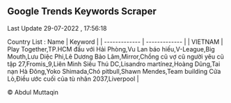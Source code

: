 

## Google Trends Keywords Scraper 
 
Last Update 29-07-2022 , 17:56:18

Country List :
 Name  | Keyword |
| ------------- | ------------- |
| VIETNAM | Play Together,TP.HCM đấu với Hải Phòng,Vu Lan báo hiếu,V-League,Big Mouth,Lưu Diệc Phi,Lê Dương Bảo Lâm,Mirror,Chồng cũ vợ cũ người yêu cũ tập 27,Fromis_9,Liên Minh Siêu Thú DC,Lisandro martínez,Hoàng Dũng,Tai nạn Hà Đông,Yoko Shimada,Chó pitbull,Shawn Mendes,Team building Cửa Lò,Điều ước cuối của tù nhân 2037,Liverpool |



© Abdul Muttaqin 
